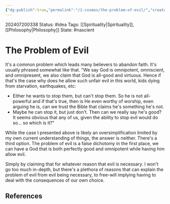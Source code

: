 ```yaml
---
{"dg-publish":true,"permalink":"/1-cosmos/the-problem-of-evil/","created":"2024-08-31T23:47:14.934-04:00","updated":"2024-07-20T03:38:24.979-04:00"}
---
```


202407200338
Status: #idea
Tags: [[Spirituality\|Spirituality]], [[Philosophy\|Philosophy]]
State: #nascient
# The Problem of Evil

It's a common problem which leads many believers to abandon faith.
It's usually phrased somewhat like that.
"We say God is omnipotent, omniscient, and omnipresent, we also claim that God is all-good and virtuous. Hence if that's the case why does he allow such unfair evil in this world, kids dying from starvation, earthquakes, etc:
- Either he wants to stop them, but can't stop them. So he is not all-powerful and if that's true, then is He even worthy of worship, even arguing he is, can we trust the Bible that claims he's something he's not.
- Maybe he can stop it, but just don't. Then can we really say he's good? It seems obvious that any of us, given the ability to stop evil would do so... so which is it?"

While the case I presented above is likely an oversimplification limited by my own current understanding of things, the answer is neither. There's a third option. The problem of evil is a false dichotomy in the first place, we can have a God that is both perfectly good and omnipotent while having him allow evil.

Simply by claiming that for whatever reason that evil is necessary.  I won't go too much in-depth, but there's a plethora of reasons that can explain the problem of evil from evil being necessary, to free-will implying having to deal with the consequences of our own choice.

## References


